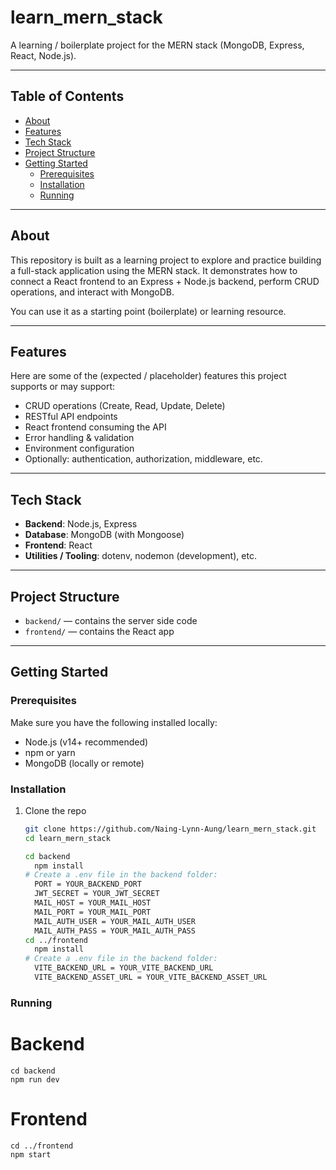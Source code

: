 # learn_mern_stack

A learning / boilerplate project for the MERN stack (MongoDB, Express, React, Node.js).

---

## Table of Contents

- [About](#about)  
- [Features](#features)  
- [Tech Stack](#tech-stack)  
- [Project Structure](#project-structure)  
- [Getting Started](#getting-started)  
  - [Prerequisites](#prerequisites)  
  - [Installation](#installation)  
  - [Running](#running)

---

## About

This repository is built as a learning project to explore and practice building a full-stack application using the MERN stack. It demonstrates how to connect a React frontend to an Express + Node.js backend, perform CRUD operations, and interact with MongoDB.

You can use it as a starting point (boilerplate) or learning resource.

---

## Features

Here are some of the (expected / placeholder) features this project supports or may support:

- CRUD operations (Create, Read, Update, Delete)  
- RESTful API endpoints  
- React frontend consuming the API  
- Error handling & validation  
- Environment configuration  
- Optionally: authentication, authorization, middleware, etc.

---

## Tech Stack

- **Backend**: Node.js, Express  
- **Database**: MongoDB (with Mongoose)  
- **Frontend**: React  
- **Utilities / Tooling**: dotenv, nodemon (development), etc.

---

## Project Structure


- `backend/` — contains the server side code  
- `frontend/` — contains the React app  

---

## Getting Started

### Prerequisites

Make sure you have the following installed locally:

- Node.js (v14+ recommended)  
- npm or yarn  
- MongoDB (locally or remote)  

### Installation

1. Clone the repo  
   ```bash
   git clone https://github.com/Naing-Lynn-Aung/learn_mern_stack.git
   cd learn_mern_stack

   cd backend
     npm install
   # Create a .env file in the backend folder:
     PORT = YOUR_BACKEND_PORT
     JWT_SECRET = YOUR_JWT_SECRET
     MAIL_HOST = YOUR_MAIL_HOST
     MAIL_PORT = YOUR_MAIL_PORT
     MAIL_AUTH_USER = YOUR_MAIL_AUTH_USER
     MAIL_AUTH_PASS = YOUR_MAIL_AUTH_PASS
   cd ../frontend
     npm install
   # Create a .env file in the backend folder:
     VITE_BACKEND_URL = YOUR_VITE_BACKEND_URL
     VITE_BACKEND_ASSET_URL = YOUR_VITE_BACKEND_ASSET_URL
   
  ### Running
  # Backend
    cd backend
    npm run dev
  # Frontend
    cd ../frontend
    npm start


